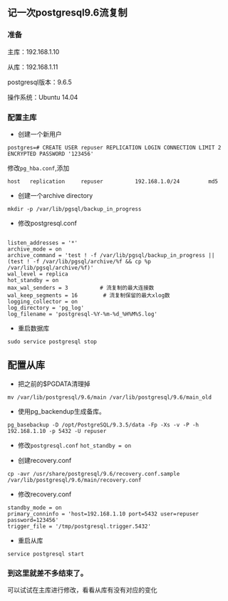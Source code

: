 ## 记一次postgresql9.6流复制

### 准备

主库：192.168.1.10

从库：192.168.1.11

postgresql版本：9.6.5

操作系统：Ubuntu 14.04

### 配置主库

- 创建一个新用户
```
postgres=# CREATE USER repuser REPLICATION LOGIN CONNECTION LIMIT 2 ENCRYPTED PASSWORD '123456'
```
修改`pg_hba.conf`,添加

```
host   replication     repuser          192.168.1.0/24         md5
```

- 创建一个archive directory

`mkdir -p /var/lib/pgsql/backup_in_progress`

- 修改postgresql.conf
```

listen_addresses = '*'
archive_mode = on
archive_command = 'test ! -f /var/lib/pgsql/backup_in_progress || (test ! -f /var/lib/pgsql/archive/%f && cp %p /var/lib/pgsql/archive/%f)'
wal_level = replica       
hot_standby = on
max_wal_senders = 3          # 流复制的最大连接数
wal_keep_segments = 16        # 流复制保留的最大xlog数
logging_collector = on
log_directory = 'pg_log'
log_filename = 'postgresql-%Y-%m-%d_%H%M%S.log'
```

- 重启数据库
```
sudo service postgresql stop
```

## 配置从库

- 把之前的$PGDATA清理掉
```
mv /var/lib/postgresql/9.6/main /var/lib/postgresql/9.6/main_old
```

- 使用pg_backendup生成备库。
```
pg_basebackup -D /opt/PostgreSQL/9.3.5/data -Fp -Xs -v -P -h 192.168.1.10 -p 5432 -U repuser
```

- 修改`postgresql.conf`
`hot_standby = on` 

- 创建recovery.conf
```
cp -avr /usr/share/postgresql/9.6/recovery.conf.sample /var/lib/postgresql/9.6/main/recovery.conf
```

- 修改recovery.conf
```
standby_mode = on
primary_conninfo = 'host=192.168.1.10 port=5432 user=repuser password=123456'
trigger_file = '/tmp/postgresql.trigger.5432'
```

- 重启从库
```
service postgresql start
```

### 到这里就差不多结束了。
可以试试在主库进行修改，看看从库有没有对应的变化

